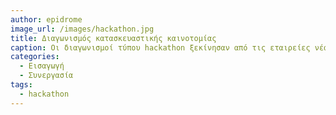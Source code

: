 ```yaml
---
author: epidrome
image_url: /images/hackathon.jpg
title: Διαγωνισμός κατασκευαστικής καινοτομίας 
caption: Οι διαγωνισμοί τύπου hackathon ξεκίνησαν από τις εταιρείες νέας τεχνολογίας ως ένας τρόπος να παροτρύνουν το προσωπικό τους και εξωτερικούς συνεργάτες να αναπτύξουν έργα πολύ διαφορετικών κατευθύνσεων, αλλά στην πορεία έχουν αναδειχθεί και σε έναν αποτελεσματικό τρόπο προσλήψεων και δημιουργίας ομάδων.
categories:
  - Εισαγωγή
  - Συνεργασία
tags:
  - hackathon
---
```

